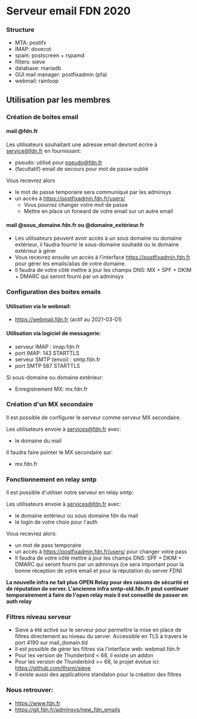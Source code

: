 # Serveur email FDN 2020

### Structure
* MTA: postifx
* IMAP: dovecot
* spam: postscreen + rspamd
* filters: sieve
* database: mariadb
* GUI mail manager: postfixadmin (pfa)
* webmail: rainloop

## **Utilisation par les membres**

### Création de boites email

#### mail @fdn.fr

Les utilisateurs souhaitant une adresse email devront écrire à service@fdn.fr en fournissant:

* pseudo: utilisé pour pseudo@fdn.fr
* (facultatif) email de secours pour mot de passe oublié

Vous recevrez alors
* le mot de passe temporaire sera communiqué par les adminsys
* un accès à https://postfixadmin.fdn.fr/users/
  * Vous pourrez changer votre mot de passe
  * Mettre en place un forward de votre email sur un autre email

#### mail @sous_domaine.fdn.fr ou @domaine_extérieur.fr

* Les utilisateurs peuvent avoir accès à un sous domaine ou domaine extérieur, il faudra fournir le sous-domaine souhaité ou le domaine extérieur à gérer
* Vous recevrez ensuite un accès à l'interface https://postfixadmin.fdn.fr pour gérer les emails/alias de votre domaine.
* Il faudra de votre côté mettre à jour les champs DNS: MX + SPF + DKIM + DMARC qui seront fourni par un adminsys

### Configuration des boites emails

#### Utilisation via le webmail:

* https://webmail.fdn.fr (actif au 2021-03-01)

#### Utilisation via logiciel de messagerie:

* serveur IMAP : imap.fdn.fr
* port IMAP: 143 STARTTLS
* serveur SMTP (envoi) : smtp.fdn.fr
* port SMTP 587 STARTTLS

Si sous-domaine ou domaine extérieur:
* Enregistrement MX: mx.fdn.fr

### Création d'un MX secondaire

Il est possible de configurer le serveur comme serveur MX secondaire.

Les utilisateurs envoie à services@fdn.fr avec:
* le domaine du mail

Il faudra faire pointer le MX secondaire sur:
* mx.fdn.fr

### Fonctionnement en relay smtp

Il est possible d'utiliser notre serveur en relay smtp:

Les utilisateurs envoie à services@fdn.fr avec:
* le domaine extérieur ou sous domaine fdn du mail
* le login de votre choix pour l'auth

 Vous recevrez alors:
* un mot de pass temporaire
* un accès à https://postfixadmin.fdn.fr/users/ pour changer votre pass
* Il faudra de votre côté mettre à jour les champs DNS: SPF + DKIM + DMARC qui seront fourni par un adminsys (ce sera important pour la bonne réception de votre email et pour la réputation du server FDN)

**La nouvelle infra ne fait plus OPEN Relay pour des raisons de sécurité et de réputation de server. L'ancienne infra smtp-old.fdn.fr peut continuer temporairement à faire de l'open relay mais il est conseillé de passer en auth relay**

### Filtres niveau serveur

* Sieve a été activé sur le serveur pour permettre la mise en place de filtres directement au niveau du server. Accessible en TLS à travers le port 4190 sur mail_domain.tld
* Il est possible de gérer les filtres via l'interface web: webmail.fdn.fr
* Pour les version de Thunderbird < 68, il existe un addon
* Pour les version de Thunderbird >= 68, le projet évolue ici: https://github.com/thsmi/sieve
* Il existe aussi des applications standalon pour la création des filtres

### Nous retrouver:

* https://www.fdn.fr
* https://git.fdn.fr/adminsys/new_fdn_emails
